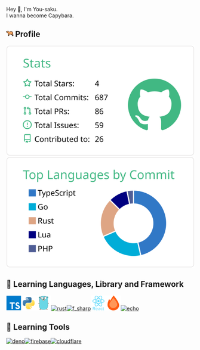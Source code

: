 Hey 👋, I'm You-saku.<br>
I wanna become Capybara.

## <img src="images/capybara.png" width=19/> Profile
![](https://raw.githubusercontent.com/You-saku/You-saku/main/profile-summary-card-output/vue/3-stats.svg)
![](https://raw.githubusercontent.com/You-saku/You-saku/main/profile-summary-card-output/vue/2-most-commit-language.svg)

## 📝 Learning Languages, Library and Framework
<p align="left"> <a href="https://www.typescriptlang.org/" target="_blank" rel="noreferrer"><img src="https://raw.githubusercontent.com/devicons/devicon/master/icons/typescript/typescript-original.svg" alt="typescript" width="40" height="40"/></a><a href="https://www.python.org" target="_blank" rel="noreferrer"><img src="https://raw.githubusercontent.com/devicons/devicon/master/icons/python/python-original.svg" alt="python" width="40" height="40"/></a><a href="https://golang.org" target="_blank" rel="noreferrer"><img src="https://raw.githubusercontent.com/devicons/devicon/master/icons/go/go-original.svg" alt="go" width="40" height="40"/></a><a href="https://www.rust-lang.org" target="_blank" rel="noreferrer"><img src="https://prev.rust-lang.org/logos/rust-logo-blk.svg" alt="rust" width="40" height="40"/></a><a href="https://fsharp.org/learn/" target="_blank" rel="noreferrer"><img src="https://fsharp.org/img/logo/fsharp.svg" alt="f_sharp" width="40" height="40"/></a><a href="https://reactjs.org/" target="_blank" rel="noreferrer"><img src="https://raw.githubusercontent.com/devicons/devicon/master/icons/react/react-original-wordmark.svg" alt="react" width="40" height="40"/></a><a href="https://hono.dev/" target="_blank" rel="noreferrer"><img src="https://raw.githubusercontent.com/honojs/hono/main/docs/images/hono-logo.svg" alt="hono" width="40" height="40"/></a><a href="https://echo.labstack.com/"><img src="https://avatars.githubusercontent.com/u/2624634?s=280&v=4" alt="echo" width="40" height="40"/></a>

## 📝 Learning Tools
<a href="https://deno.com"><img src="https://raw.githubusercontent.com/denolib/high-res-deno-logo/master/deno_hr_circle.svg" alt="deno" width="40" height="40"></a><a href="https://firebase.google.com/"><img src="https://firebase.google.com/downloads/brand-guidelines/SVG/logo-vertical.svg?_gl=1*1yv4s4r*_up*MQ..*_ga*MzYwMTE0NDUyLjE3MDc5MTQ4MjE.*_ga_CW55HF8NVT*MTcwNzkxNDgyMS4xLjAuMTcwNzkxNDgyMS4wLjAuMA.." alt="firebase" width="40" height="40"></a><a href="https://www.cloudflare.com/"><img src="https://upload.wikimedia.org/wikipedia/commons/thumb/9/94/Cloudflare_Logo.png/480px-Cloudflare_Logo.png" alt="cloudflare" width="40" height="40"></a>
